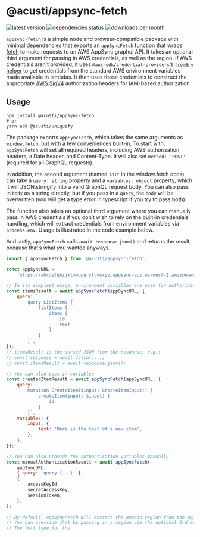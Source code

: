 # @acusti/appsync-fetch

[![latest version](https://img.shields.io/npm/v/@acusti/appsync-fetch?style=for-the-badge)](https://www.npmjs.com/package/@acusti/appsync-fetch)
[![dependencies status](https://img.shields.io/david/acusti/uikit?path=packages%2Fappsync-fetch&style=for-the-badge)](https://david-dm.org/acusti/uikit?path=packages%2Fappsync-fetch)
[![downloads per month](https://img.shields.io/npm/dm/@acusti/appsync-fetch?style=for-the-badge)](https://www.npmjs.com/package/@acusti/appsync-fetch)

`appsync-fetch` is a simple node and browser-compatible package with
minimal dependencies that exports an `appSyncFetch` function that wraps
[fetch][] to make requests to an AWS AppSync graphql API. It takes an
optional third argument for passing in AWS credentials, as well as the
region. If AWS credentials aren’t provided, it uses
`@aws-sdk/credential-providers`’s [`fromEnv` helper][fromenv] to get
credentials from the standard AWS environment variables made available in
lambdas. It then uses those credentials to construct the appropriate [AWS
SigV4][] authorization headers for IAM-based authorization.

[aws sigv4]:
    https://docs.aws.amazon.com/general/latest/gr/signature-version-4.html
[fetch]:
    http://developer.mozilla.org/en-US/docs/Web/API/WindowOrWorkerGlobalScope/fetch
[fromenv]:
    https://docs.aws.amazon.com/AWSJavaScriptSDK/v3/latest/modules/_aws_sdk_credential_providers.html#fromenv

## Usage

```
npm install @acusti/appsync-fetch
# or
yarn add @acusti/uniquify
```

The package exports `appSyncFetch`, which takes the same arguments as
[`window.fetch`][fetch], but with a few conveniences built-in. To start
with, `appSyncFetch` will set all required headers, including AWS
authorization headers, a Date header, and Content-Type. It will also set
`method: 'POST'` (required for all GraphQL requests).

In addition, the second argument (named `init` in the window.fetch docs)
can take a `query: string` property and a `variables: object` property,
which it will JSON.stringify into a valid GraphQL request body. You can
also pass in `body` as a string directly, but if you pass in a `query`, the
`body` will be overwritten (you will get a type error in typescript if you
try to pass both).

The function also takes an optional third argument where you can manually
pass in AWS credentials if you don’t wish to rely on the built-in
credentials handling, which will extract credentials from environment
variables via `process.env`. Usage is illustrated in the code example
below.

And lastly, `appSyncFetch` calls `await response.json()` and returns the
result, because that’s what you wanted anyways.

```js
import { appSyncFetch } from '@acusti/appsync-fetch';

const appSyncURL =
    'https://abcdefghijklmnopqrstuvwxyz.appsync-api.us-west-2.amazonaws.com/graphql';

// In its simplest usage, environment variables are used for authorization
const itemsResult = await appSyncFetch(appSyncURL, {
    query: `
        query ListItems {
            listItems {
                items {
                    id
                    text
                }
            }
        }`,
});
// itemsResult is the parsed JSON from the response, e.g.:
// const response = await fetch(...);
// const itemsResult = await response.json();

// You can also pass in variables
const createdItemResult = await appSyncFetch(appSyncURL, {
    query: `
        mutation CreateItem($input: CreateItemInput!) {
            createItem(input: $input) {
                id
            }
        }`,
    variables: {
        input: {
            text: 'Here is the text of a new item',
        },
    },
});

// You can also provide the authentication variables manually
const manualAuthenticationResult = await appSyncFetch(
    appSyncURL,
    { query: 'query {...}' },
    {
        accessKeyId,
        secretAccessKey,
        sessionToken,
    },
);

// By default, appSyncFetch will extract the amazon region from the AppSync URL
// You can override that by passing in a region via the optional 3rd argument
// The full type for the
```
